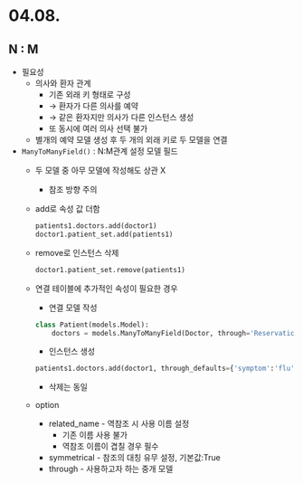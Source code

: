 # 04.08.

## N : M

- 필요성
    - 의사와 환자 관계
        - 기존 외래 키 형태로 구성
        - → 환자가 다른 의사를 예약
        - → 같은 환자지만 의사가 다른 인스턴스 생성
        - 또 동시에 여러 의사 선택 불가
    - 별개의 예약 모델 생성 후 두 개의 외래 키로 두 모델을 연결
- `ManyToManyField()` : N:M관계 설정 모델 필드
    - 두 모델 중 아무 모델에 작성해도 상관 X
        - 참조 방향 주의
    - add로 속성 값 더함
        
        ```python
        patients1.doctors.add(doctor1)
        doctor1.patient_set.add(patients1)
        ```
        
    - remove로 인스턴스 삭제
        
        ```python
        doctor1.patient_set.remove(patients1)
        ```
        
    - 연결 테이블에 추가적인 속성이 필요한 경우
        - 연결 모델 작성
        
        ```python
        class Patient(models.Model):
            doctors = models.ManyToManyField(Doctor, through='Reservation')
        ```
        
        - 인스턴스 생성
        
        ```python
        patients1.doctors.add(doctor1, through_defaults={'symptom':'flu'})
        ```
        
        - 삭제는 동일
    - option
        - related_name - 역참조 시 사용 이름 설정
            - 기존 이름 사용 불가
            - 역참조 이름이 겹칠 경우 필수
        - symmetrical - 참조의 대칭 유무 설정, 기본값:True
        - through - 사용하고자 하는 중개 모델